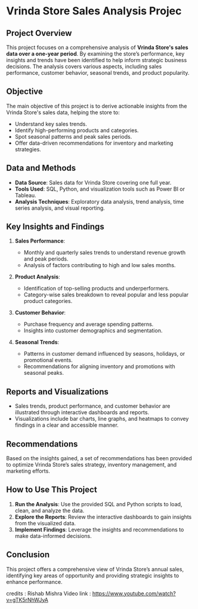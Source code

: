 # Vrinda Store Sales Analysis Projec


## Project Overview
This project focuses on a comprehensive analysis of **Vrinda Store's sales data over a one-year period**. By examining the store’s performance, key insights and trends have been identified to help inform strategic business decisions. The analysis covers various aspects, including sales performance, customer behavior, seasonal trends, and product popularity.

## Objective
The main objective of this project is to derive actionable insights from the Vrinda Store's sales data, helping the store to:
- Understand key sales trends.
- Identify high-performing products and categories.
- Spot seasonal patterns and peak sales periods.
- Offer data-driven recommendations for inventory and marketing strategies.

## Data and Methods
- **Data Source**: Sales data for Vrinda Store covering one full year.
- **Tools Used**: SQL, Python, and visualization tools such as Power BI or Tableau.
- **Analysis Techniques**: Exploratory data analysis, trend analysis, time series analysis, and visual reporting.

## Key Insights and Findings
1. **Sales Performance**:
   - Monthly and quarterly sales trends to understand revenue growth and peak periods.
   - Analysis of factors contributing to high and low sales months.
   
2. **Product Analysis**:
   - Identification of top-selling products and underperformers.
   - Category-wise sales breakdown to reveal popular and less popular product categories.

3. **Customer Behavior**:
   - Purchase frequency and average spending patterns.
   - Insights into customer demographics and segmentation.

4. **Seasonal Trends**:
   - Patterns in customer demand influenced by seasons, holidays, or promotional events.
   - Recommendations for aligning inventory and promotions with seasonal peaks.

## Reports and Visualizations
- Sales trends, product performance, and customer behavior are illustrated through interactive dashboards and reports.
- Visualizations include bar charts, line graphs, and heatmaps to convey findings in a clear and accessible manner.

## Recommendations
Based on the insights gained, a set of recommendations has been provided to optimize Vrinda Store’s sales strategy, inventory management, and marketing efforts.

## How to Use This Project
1. **Run the Analysis**: Use the provided SQL and Python scripts to load, clean, and analyze the data.
2. **Explore the Reports**: Review the interactive dashboards to gain insights from the visualized data.
3. **Implement Findings**: Leverage the insights and recommendations to make data-informed decisions.

## Conclusion
This project offers a comprehensive view of Vrinda Store’s annual sales, identifying key areas of opportunity and providing strategic insights to enhance performance.


credits : Rishab Mishra
Video link : https://www.youtube.com/watch?v=gTK5rNhWJyA
